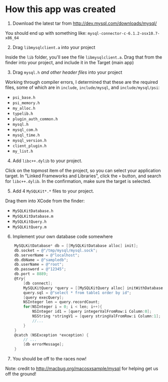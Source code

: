 How this app was created
=========================

1. Download the latest tar from http://dev.mysql.com/downloads/mysql/

You should end up with something like: `mysql-connector-c-6.1.2-osx10.7-x86_64`

2. Drag `libmysqlclient.a` into your project

Inside the `lib` folder, you'll see the file `libmysqlclient.a`.  Drag that from the finder into your project, and include it in the Target (main app)

3. Drag `mysql.h` *and other header files* into your project

Working through compiler errors, I determined that these are the required files, some of which are in `include`, `include/mysql`, and `include/mysql/psi`:

* `psi_base.h`
* `psi_memory.h`
* `my_alloc.h`
* `typelib.h`
* `plugin_auth_common.h`
* `mysql.h`
* `mysql_com.h`
* `mysql_time.h`
* `mysql_version.h`
* `client_plugin.h`
* `my_list.h`

4. Add `libc++.dylib` to your project.

Click on the topmost item of the project, so you can select your application target. In "Linked Frameworks and Libraries", click the `+` button, and search for `libc++.dylib`.  In the confirmation, make sure the target is selected.

5. Add 4 `MySQLKit*.*` files to your project.

Drag them into XCode from the finder:

* `MySQLKitDatabase.h`
* `MySQLKitDatabase.m`
* `MySQLKitQuery.h`
* `MySQLKitQuery.m`

6. Implement your own database code somewhere

```objective-c
    MySQLKitDatabase* db = [[MySQLKitDatabase alloc] init];
    db.socket = @"/tmp/mysql/mysql.sock";
    db.serverName = @"localhost";
    db.dbName = @"sampledb";
    db.userName = @"root";
    db.password = @"12345";
    db.port = 8889;
    @try{
        [db connect];
        MySQLKitQuery *query = [[MySQLKitQuery alloc] initWithDatabase:db];
        query.sql = @"select * from table1 order by id";
        [query execQuery];
        NSInteger len = query.recordCount;
        for(NSInteger i = 0; i < len; i++){
            NSInteger id1 = [query integerValFromRow:i Column:0];
            NSString *stringV1 = [query stringValFromRow:i Column:1];
            //...
        }
    }
    @catch (NSException *exception) {
        // ...
        [db errorMessage];
    }
```

7. You should be off to the races now!

Note: credit to http://macbug.org/macosxsample/mysql for helping get us off the ground!